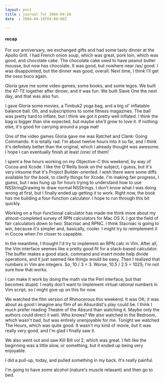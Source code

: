 ```yaml
---
layout: post
title : journal for 2004-04-18
date  : 2004-04-18T04:00:00Z

---
```

<h4>recap</h4>For our anniversary, we exchanged gifts and had some tasty dinner at the Apollo Grill.  I had French onion soup, which was great, pork loin, which was good, and chocolate cake.  The chocolate cake used to have peanut butter mousse, but now has chocolate.  It was good, but nowhere near /as/ good.  I was disappointed, but the dinner was good, overall.  Next time, I think I'll get the osso buco again.

Gloria gave me some video games, some books, and some legos.  We built the AT-TE together after dinner, and it was fun.  We built Slave One the next day, and that was also fun.

I gave Gloria some movies, a Timbuk2 yoga bag, and a big ol' inflatable balance ball.  Oh, and subscriptions to some fitness magazines.  The ball was pretty hard to inflate, but I think we got it pretty well inflated.  I think the bag is bigger than she expected, but maybe she'll grow to love it.  If nothing else, it's good for carrying around a yoga mat!

One of the video games Gloria gave me was Ratchet and Clank: Going Commando. It is totally rad.  I'm about twelve hours into it so far, and I think it's definitely better than the original, which I already thought was awesome.  I hope I can eventually finish at least /one/ of them!

I spent a few hours working on my Objective-C this weekend, by way of Cocoa and Xcode.  I like the O'Reilly book on the subject, I guess, but it's very irksome that it's Project Builder-oriented.  I wish there were some diffs available for the book, to clarify things for Xcode.  I'm making fair progress, I guess, but I was hung up for hours trying to understand how to use NSStringDrawing to draw normal NSStrings.  I don't know what I was doing wrong at first, but I finally ended up getting it to work.  Right now, the book has me building a four-function calculator.  I hope to run through this bit quickly.

Working on a four-functional calculator has made me think more about my almost-completed survey of RPN calculators for Mac OS X.  I got the field of fair calculators down to two: Stacniac and RPNC.  I think Stacniac is going to win, because it's simpler and, basically, cooler.  I might try to reimplement it in Cocoa when I'm closer to capapble.

In the meantime, I thought I'd try to implement an RPN calc in Vim.  After all, the Vim interface seemes like a pretty good fit for a stack-based calculator.  The buffer makes a good stack, command and insert mode help divide operations, and it just seemed like things would be easy.  Then I realized that numbers in Vim are integers.  So, 10 / 3 = 3.  Worse, 10.5 / 2.5 = 1025; I'm not sure how that works.

I can make it work by doing the math via the Perl interface, but that becomes stupid.  I really don't want to implement virtual rational numbers in Vim script, so I might give up on this for now.

We watched the film version of Rhinocerous this weekend.  It was OK; it was about as good I imagine any film of an Absurdist's play could be.  I think I much prefer reading Theatre of the Absurd than watching it.  Maybe only the authors could direct it well.  Who knows?  We also watched In the Bedroom, which wasn't bad, but was entirely unenjoyable for me.  Tonight we watched The Hours, which was quite good.  It wasn't my kind of movie, but it was really very good, and I'm glad I finally saw it.

We also went out and saw Kill Bill vol 2, which was great.  I felt like the beginning was a little slow, or something, but it ended up being very enjoyable.

I did a pull-up, today, and pulled something in my back.  It's really painful.

I'm going to have some alcohol (nature's muscle relaxant) and then go to bed.

